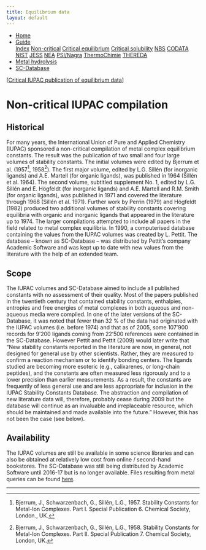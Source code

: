 ```yaml
---
title: Equilibrium data
layout: default
---
```

<ul>
  <li><a href="/">Home</a></li>
  <li class="dropdown">
    <a href="javascript:void(0)" class="dropbtn" class="active">Guide</a>
    <div class="dropdown-content">
      <a href="index.html">Index</a>
      <a class="active" href="noncritical.html">Non-critical</a>
      <a href="critical-equilibrium.html">Critical equilibrium</a>
      <a href="critical-solubility.html">Critical solubility</a>
      <a href="NBS.html">NBS</a>
      <a href="CODATA.html">CODATA</a>
      <a href="NIST.html">NIST</a>
      <a href="JESS.html">JESS</a>
      <a href="NEA.html">NEA</a>
      <a href="PSI.html">PSI/Nagra</a>
      <a href="thermochimie.html">ThermoChimie</a>
      <a href="THEREDA.html">THEREDA</a>
    </div>
  </li>
  <li><a href="/cost-nectar.html">Metal hydrolysis</a></li>
  <li><a href="/sc-database.html">SC-Database</a></li>
</ul>

[[Critical IUPAC publication of equilibrium data](critical-equilibrium.html)]

# Non-critical IUPAC compilation

## Historical

For many years, the International Union of Pure and Applied Chemistry (IUPAC) sponsored a non-critical compilation of metal complex equilibrium constants. The result was the publication of two small and four large volumes of stability constants. The initial volumes were edited by Bjerrum et al. (1957[^1], 1958[^2]). The first major volume, edited by L.G. Sillén (for inorganic ligands) and A.E. Martell (for organic ligands), was published in 1964 (Sillén et al. 1964). The second volume, subtitled supplement No. 1, edited by L.G. Sillén and E. Högfeldt (for inorganic ligands) and A.E. Martell and R.M. Smith (for organic ligands), was published in 1971 and covered the literature through 1968 (Sillén et al. 1971). Further work by Perrin (1979) and Högfeldt (1982) produced two additional volumes of stability constants covering equilibria with organic and inorganic ligands that appeared in the literature up to 1974. The larger compilations attempted to include all papers in the field related to metal complex equilibria. In 1990, a computerised database containing the values from the IUPAC volumes was created by L. Pettit. The database – known as SC-Database – was distributed by Pettit’s company Academic Software and was kept up to date with new values from the literature with the help of an extended team. 

## Scope

The IUPAC volumes and SC-Database aimed to include all published constants with no assessment of their quality. Most of the papers published in the twentieth century that contained stability constants, enthalpies, entropies and free energies of metal complexes in both aqueous and non-aqueous media were compiled. In one of the later versions of the SC-Database, it was noted that fewer than 32 % of the data had originated with the IUPAC volumes (i.e. before 1974) and that as of 2005, some 107’900 records for 9’200 ligands coming from 22’500 references were contained in the SC-Database. However Pettit and Pettit (2009) would later write that “New stability constants reported in the literature are now, in general, not designed for general use by other scientists. Rather, they are measured to confirm a reaction mechanism or to identify bonding centers. The ligands studied are becoming more esoteric (e.g., calixarenes, or long-chain peptides), and the constants are often measured less rigorously and to a lower precision than earlier measurements. As a result, the constants are frequently of less general use and are less appropriate for inclusion in the IUPAC Stability Constants Database. The abstraction and compilation of new literature data will, therefore, probably cease during 2009 but the database will continue as an invaluable and irreplaceable resource, which should be maintained and made available into the future.” However, this has not been the case (see below).

## Availability

The IUPAC volumes are still be available in some science libraries and can also be obtained at relatively low cost from online / second-hand bookstores. The SC-Database was still being distributed by Academic Software until 2016-17 but is no longer available. Files resulting from metal queries can be found [here](/sc-database.html).

---

[^1]: Bjerrum, J., Schwarzenbach, G., Sillén, L.G., 1957. Stability Constants for Metal-Ion Complexes. Part I. Special Publication 6. Chemical Society, London., UK.
[^2]: Bjerrum, J., Schwarzenbach, G., Sillén, L.G., 1958. Stability Constants for Metal-Ion Complexes. Part II. Special Publication 7. Chemical Society, London, UK.
